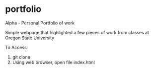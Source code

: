# portfolio
Alpha - Personal Portfolio of work

Simple webpage that highlighted a few pieces of work from classes at Oregon State University

To Access:
1) git clone
2) Using web browser, open file index.html
